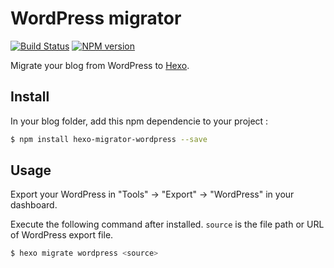 # WordPress migrator

[![Build Status](https://travis-ci.org/hexojs/hexo-migrator-wordpress.svg?branch=master)](https://travis-ci.org/hexojs/hexo-migrator-wordpress)
[![NPM version](https://badge.fury.io/js/hexo-migrator-wordpress.svg)](https://www.npmjs.com/package/hexo-migrator-wordpress)

Migrate your blog from WordPress to [Hexo].

## Install

In your blog folder, add this npm dependencie to your project :
 
``` bash
$ npm install hexo-migrator-wordpress --save
```

## Usage

Export your WordPress in "Tools" → "Export" → "WordPress" in your dashboard.

Execute the following command after installed. `source` is the file path or URL of WordPress export file.

``` bash
$ hexo migrate wordpress <source>
```

[Hexo]: http://zespia.tw/hexo
